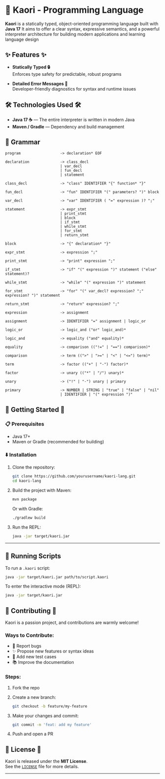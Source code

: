 # 🎻 Kaori - Programming Language

**Kaori** is a statically typed, object-oriented programming language built with **Java 17**
It aims to offer a clear syntax, expressive semantics, and a powerful interpreter architecture for building modern applications and learning language design


## ✨ Features ✨

- **Statically Typed 🔒**  
  Enforces type safety for predictable, robust programs

- **Detailed Error Messages 🎯**  
  Developer-friendly diagnostics for syntax and runtime issues


## 🛠️ Technologies Used 🛠️

- **Java 17 ☕** — The entire interpreter is written in modern Java
- **Maven / Gradle** — Dependency and build management


## 📜 Grammar

```text
program                  -> declaration* EOF

declaration              -> class_decl
                         | var_decl
                         | fun_decl
                         | statement

class_decl               -> "class" IDENTIFIER "{" function* "}"

fun_decl                 -> "fun" IDENTIFIER "(" parameters? ")" block

var_decl                 -> "var" IDENTIFIER ( "=" expression )? ";"

statement                -> expr_stmt
                         | print_stmt
                         | block
                         | if_stmt
                         | while_stmt
                         | for_stmt
                         | return_stmt

block                    -> "{" declaration* "}"

expr_stmt                -> expression ";"

print_stmt               -> "print" expression ";"

if_stmt                  -> "if" "(" expression ")" statement ("else" statement)?

while_stmt               -> "while" "(" expression ")" statement

for_stmt                 -> "for" "(" var_decl? expression? ";" expression? ")" statement

return_stmt              -> "return" expression? ";"

expression               -> assignment

assignment               -> IDENTIFIER "=" assignment | logic_or

logic_or                 -> logic_and ("or" logic_and)*

logic_and                -> equality ("and" equality)*

equality                 -> comparison (("!=" | "==") comparison)*

comparison               -> term ((">" | ">=" | "<" | "<=") term)*

term                     -> factor (("+" | "-") factor)*

factor                   -> unary (("*" | "/") unary)*

unary                    -> ("!" | "-") unary | primary

primary                  -> NUMBER | STRING | "true" | "false" | "nil"
                         | IDENTIFIER | "(" expression ")"
```

## 🚀 Getting Started 🚀

### 📋 Prerequisites

- Java 17+
- Maven or Gradle (recommended for building)

### ⬇️ Installation

1. Clone the repository:

    ```bash
    git clone https://github.com/yourusername/kaori-lang.git
    cd kaori-lang
    ```

2. Build the project with Maven:

    ```bash
    mvn package
    ```

    Or with Gradle:

    ```bash
    ./gradlew build
    ```

3. Run the REPL:

    ```bash
    java -jar target/kaori.jar
    ```

---

## 🧪 Running Scripts

To run a `.kaori` script:

```bash
java -jar target/kaori.jar path/to/script.kaori
```

To enter the interactive mode (REPL):

```bash
java -jar target/kaori.jar
```


## 🤝 Contributing 🤝

Kaori is a passion project, and contributions are warmly welcome!

### Ways to Contribute:

- 🚨 Report bugs  
- ✨ Propose new features or syntax ideas  
- 🧪 Add new test cases  
- 📚 Improve the documentation  

### Steps:

1. Fork the repo  
2. Create a new branch:

    ```bash
    git checkout -b feature/my-feature
    ```

3. Make your changes and commit:

    ```bash
    git commit -m 'feat: add my feature'
    ```

4. Push and open a PR


## 📄 License 📄

Kaori is released under the **MIT License**.  
See the [`LICENSE`](LICENSE) file for more details.

---

